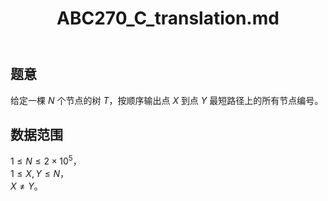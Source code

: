 ﻿---
title: "ABC270_C_translation.md"
tags: []
author: ""
created: ""
---

## 题意  

给定一棵 $N$ 个节点的树 $T$，按顺序输出点 $X$ 到点 $Y$ 最短路径上的所有节点编号。

## 数据范围

$1\le N\le 2\times 10^5$，        
$1\le X,Y \le N$，    
$X\neq Y$。    

